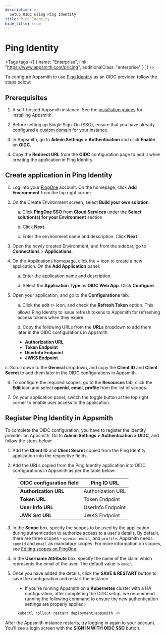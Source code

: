 ```yaml
---
description: >-
  Setup OIDC using Ping Identity
title: Ping Identity
hide_title: true
---
```

<!-- vale off -->

<div className="tag-wrapper">
 <h1>Ping Identity</h1>

<Tags
tags={[
{ name: "Enterprise", link: "https://www.appsmith.com/pricing", additionalClass: "enterprise" }
]}
/>

</div>

<!-- vale on -->

To configure Appsmith to use [Ping Identity](https://www.pingidentity.com/en.html) as an OIDC provider, follow the steps below:

## Prerequisites

1. A self-hosted Appsmith instance. See the [installation guides](/getting-started/setup/installation-guides) for installing Appsmith.

2. Before setting up Single Sign-On (SSO), ensure that you have already configured a [custom domain](/getting-started/setup/instance-configuration/custom-domain) for your instance.

3. In Appsmith, go to **Admin Settings > Authentication** and click **Enable** on **OIDC**.

4. Copy the **Redirect URL** from the **OIDC** configuration page to add it when creating the application in Ping Identity.

<dd>

<ZoomImage src="/img/oidc-configurations-in-appsmith.png" alt="OIDC configurations" caption="OIDC configurations in Appsmith" />

</dd>

## Create application in Ping Identity

1. Log into your [PingOne](https://www.pingidentity.com/en/account/sign-on.html) account. On the homepage, click **Add Environment** from the top right corner.

2. On the Create Environment screen, select **Build your own solution**. 

<dd>

  <!-- vale off -->

  a. Click **PingOne SSO** from **Cloud Services** under the **Select solution(s) for your Environment** section. 

  <!-- vale on -->

  b. Click **Next**.

  c. Enter the environment name and description. Click **Next**.

</dd>

3. Open the newly created Environment, and from the sidebar, go to **Connections** > **Applications**.

4. On the Applications homepage, click the **+** icon to create a new application. On the **Add Application** panel:

<dd>

  a. Enter the application name and description.

  b. Select the **Application Type** as **OIDC Web App**. Click **Configure**.

</dd>

5. Open your application, and go to the **Configurations** tab:

<dd>

  a. Click the edit ✏️ icon, and check the **Refresh Token** option. This allows Ping Identity to issue refresh tokens to Appsmith for refreshing access tokens when they expire.

  b. Copy the following URLs from the **URLs** dropdown to add them later in the OIDC configurations in Appsmith:

  <dd>

  - **Authorization URL**
  - **Token Endpoint**
  - **UserInfo Endpoint**
  - **JWKS Endpoint**
   
  </dd>

  c. Scroll down to the **General** dropdown, and copy the **Client ID** and **Client Secret** to add them later in the OIDC configurations in Appsmith.

</dd>

6. To configure the required scopes, go to the **Resources** tab, click the **Edit** icon and select **openid**, **email**, **profile** from the list of scopes.

7. On your application panel, switch the toggle button at the top right corner to enable user access to the application. 

## Register Ping Identity in Appsmith

To complete the OIDC configuration, you have to register the identity provider on Appsmith. Go to **Admin Settings > Authentication > OIDC**, and follow the steps below:

1. Add the **Client ID** and **Client Secret** copied from the Ping Identity application into the respective fields.

2. Add the URLs copied from the Ping Identity application into OIDC configurations in Appsmith as per the table below:

<dd>

  | **OIDC configuration field**      |  **Ping ID URL** |
  | ----------------------- | --------------------- |
  | **Authorization URL** | Authorization URL     |
  | **Token URL**         | Token Endpoint             |
  | **User Info URL**      |  UserInfo Endpoint         |
  | **JWK Set URL**           | JWKS Endpoint             |

</dd>

3. In the **Scope** box, specify the scopes to be used by the application during authentication to authorize access to a user's details. By default, there are three scopes - `openid`, `email`, and `profile`. Appsmith needs `openid` and `email` as mandatory scopes. For more information on scopes, see [Editing scopes on PingOne](https://docs.pingidentity.com/r/en-us/pingone/pingone_t_edit_scopes_for_an_application).

4. In the **Username Attribute** box, specify the name of the claim which represents the email of the user. The default value is `email`.

5. Once you have added the details, click the **SAVE & RESTART** button to save the configuration and restart the instance. 

<dd>

- If you're running Appsmith on a **Kubernetes** cluster with a HA configuration, after completing the OIDC setup, we recommend running the following command to ensure the new authentication settings are properly applied:

```js
kubectl rollout restart deployment/appsmith -n
```
</dd>

After the Appsmith instance restarts, try logging in again to your account. You'll see a login screen with the **SIGN IN WITH OIDC SSO** button.

<dd>

<ZoomImage src="/img/Appsmith-Login-Screen-Shows-OIDC.png" alt="OIDC-login" caption="Login with OIDC SSO " />

</dd>